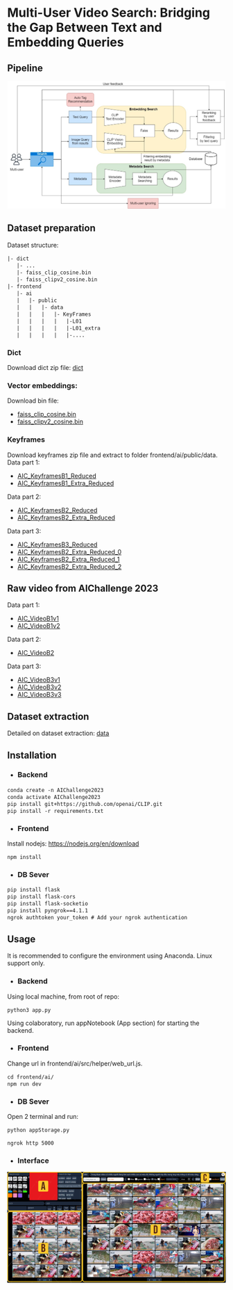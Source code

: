 # Multi-User Video Search: Bridging the Gap Between Text and Embedding Queries

## Pipeline
<img src="./figs/pipeline.jpg" alt="image" style="zoom:50%;" />

## Dataset preparation
Dataset structure:
```
|- dict 
   |- ...
   |- faiss_clip_cosine.bin
   |- faiss_clipv2_cosine.bin
|- frontend
   |- ai
   |   |- public
   |   |   |- data
   |   |   |   |- KeyFrames
   |   |   |   |   |-L01
   |   |   |   |   |-L01_extra
   |   |   |   |   |-....
```

### Dict
Download dict zip file: [dict](https://drive.google.com/file/d/1pjArVhbXljkpCLpFGg71rh2yzwXGeJWi/view?usp=sharing)

### Vector embeddings:
Download bin file: 
   - [faiss_clip_cosine.bin](https://drive.google.com/file/d/1_3Z-iR5b3cT-QAfY6u1oUf9__YNju4m1/view?usp=sharing)
   - [faiss_clipv2_cosine.bin](https://drive.google.com/file/d/1CZDLrRlOK7jmvTc-p6jARR4BA6PSA61M/view?usp=sharing)

### Keyframes
Download keyframes zip file and extract to folder frontend/ai/public/data.\
Data part 1:
   - [AIC_KeyframesB1_Reduced](https://www.kaggle.com/datasets/khitrnhxun/aic-keyframesb1-reduced)
   - [AIC_KeyframesB1_Extra_Reduced](https://www.kaggle.com/datasets/khitrnhxun/aic-keyframesb1-extra-reduced)

Data part 2:
   - [AIC_KeyframesB2_Reduced](https://www.kaggle.com/datasets/khitrnhxun/aic-keyframesb2-reduced)
   - [AIC_KeyframesB2_Extra_Reduced](https://www.kaggle.com/datasets/khitrnhxun/aic-keyframesb2-extra-reduced)

Data part 3:
   - [AIC_KeyframesB3_Reduced](https://www.kaggle.com/datasets/khitrnhxun/aic-keyframesb3-reduced)
   - [AIC_KeyframesB2_Extra_Reduced_0](https://www.kaggle.com/code/khitrnhxun/aic-keyframesb3-extra-reduced-notebook-0)
   - [AIC_KeyframesB2_Extra_Reduced_1](https://www.kaggle.com/code/khitrnhxun/aic-keyframesb3-extra-reduced-notebook-1)
   - [AIC_KeyframesB2_Extra_Reduced_2](https://www.kaggle.com/code/khitrnhxun/aic-keyframesb3-extra-reduced-notebook-2)

## Raw video from AIChallenge 2023
Data part 1:
   - [AIC_VideoB1v1](https://www.kaggle.com/datasets/superheroinmordenday/c00-vidieo)
   - [AIC_VideoB1v2](https://www.kaggle.com/datasets/khitrnhxun/aic-videob1v2)

Data part 2:
   - [AIC_VideoB2](https://www.kaggle.com/datasets/superheroinmordenday/aic-vidieob1v2)

Data part 3:
   - [AIC_VideoB3v1](https://www.kaggle.com/datasets/khitrnhxun/aic-videob3-0)
   - [AIC_VideoB3v2](https://www.kaggle.com/datasets/superheroinmordenday/aic-b2-v3)
   - [AIC_VideoB3v3](https://www.kaggle.com/datasets/nguynlngnamanh/aic-videob3-2)

## Dataset extraction
Detailed on dataset extraction: [data](dataset_extraction/README.md)

## Installation
- ### Backend
```
conda create -n AIChallenge2023
conda activate AIChallenge2023
pip install git+https://github.com/openai/CLIP.git
pip install -r requirements.txt
```

- ### Frontend
Install nodejs: https://nodejs.org/en/download
```
npm install
```

- ### DB Sever
```
pip install flask
pip install flask-cors
pip install flask-socketio
pip install pyngrok==4.1.1
ngrok authtoken your_token # Add your ngrok authentication
```

## Usage
It is recommended to configure the environment using Anaconda. Linux support only.

- ### Backend
Using local machine, from root of repo:
```
python3 app.py
```
Using colaboratory, run appNotebook (App section) for starting the backend.

- ### Frontend
Change url in frontend/ai/src/helper/web_url.js. 
```
cd frontend/ai/
npm run dev
```

- ### DB Sever
Open 2 terminal and run:
```
python appStorage.py
```
```
ngrok http 5000
```

- ### Interface
<img src="./figs/interface.jpg" alt="image" style="zoom:50%;" />


